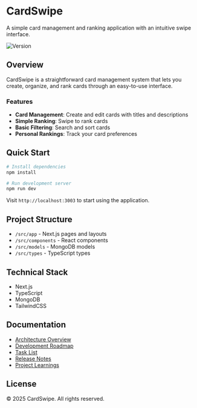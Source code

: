 # CardSwipe

A simple card management and ranking application with an intuitive swipe interface.

![Version](https://img.shields.io/badge/version-2.0.0-blue.svg)

## Overview

CardSwipe is a straightforward card management system that lets you create, organize, and rank cards through an easy-to-use interface.

### Features
- **Card Management**: Create and edit cards with titles and descriptions
- **Simple Ranking**: Swipe to rank cards
- **Basic Filtering**: Search and sort cards
- **Personal Rankings**: Track your card preferences

## Quick Start

```bash
# Install dependencies
npm install

# Run development server
npm run dev
```

Visit `http://localhost:3003` to start using the application.

## Project Structure

- `/src/app` - Next.js pages and layouts
- `/src/components` - React components
- `/src/models` - MongoDB models
- `/src/types` - TypeScript types

## Technical Stack

- Next.js
- TypeScript
- MongoDB
- TailwindCSS

## Documentation

- [Architecture Overview](ARCHITECTURE.md)
- [Development Roadmap](ROADMAP.md)
- [Task List](TASKLIST.md)
- [Release Notes](RELEASE_NOTES.md)
- [Project Learnings](LEARNINGS.md)

## License

© 2025 CardSwipe. All rights reserved.
